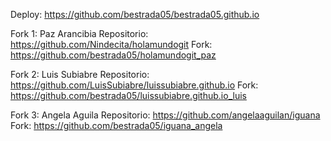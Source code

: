 Deploy: https://github.com/bestrada05/bestrada05.github.io

Fork 1: Paz Arancibia
Repositorio: https://github.com/Nindecita/holamundogit
Fork: https://github.com/bestrada05/holamundogit_paz

Fork 2: Luis Subiabre
Repositorio: https://github.com/LuisSubiabre/luissubiabre.github.io
Fork: https://github.com/bestrada05/luissubiabre.github.io_luis

Fork 3: Angela Aguila
Repositorio: https://github.com/angelaaguilan/iguana
Fork: https://github.com/bestrada05/iguana_angela
